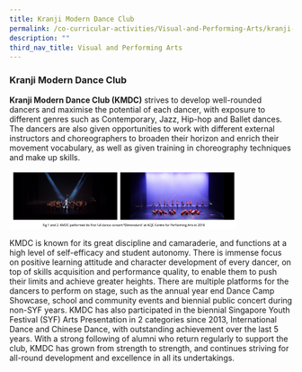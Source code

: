 ```yaml
---
title: Kranji Modern Dance Club
permalink: /co-curricular-activities/Visual-and-Performing-Arts/kranji-modern-dance-club
description: ""
third_nav_title: Visual and Performing Arts
---
```

### Kranji Modern Dance Club

**Kranji Modern Dance Club (KMDC)** strives to develop well-rounded dancers and maximise the potential of each dancer, with exposure to different genres such as Contemporary, Jazz, Hip-hop and Ballet dances. The dancers are also given opportunities to work with different external instructors and choreographers to broaden their horizon and enrich their movement vocabulary, as well as given training in choreography techniques and make up skills.

<img src="/images/kmd.png" 
     style="width:80%">

KMDC is known for its great discipline and camaraderie, and functions at a high level of self-efficacy and student autonomy. There is immense focus on positive learning attitude and character development of every dancer, on top of skills acquisition and performance quality, to enable them to push their limits and achieve greater heights. There are multiple platforms for the dancers to perform on stage, such as the annual year end Dance Camp Showcase, school and community events and biennial public concert during non-SYF years. KMDC has also participated in the biennial Singapore Youth Festival (SYF) Arts Presentation in 2 categories since 2013, International Dance and Chinese Dance, with outstanding achievement over the last 5 years. With a strong following of alumni who return regularly to support the club, KMDC has grown from strength to strength, and continues striving for all-round development and excellence in all its undertakings.